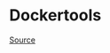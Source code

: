# Dockertools

[Source](https://github.com/NixOS/nixpkgs/blob/master/pkgs/build-support/docker/default.nix)


